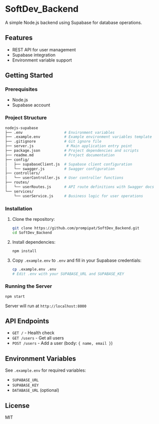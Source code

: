 # SoftDev_Backend

A simple Node.js backend using Supabase for database operations.

## Features

- REST API for user management
- Supabase integration
- Environment variable support

## Getting Started

### Prerequisites

- Node.js
- Supabase account

### Project Structure
```graphql
nodejs-supabase
├── .env                   # Environment variables
├── .example.env           # Example environment variables template
├── .gitignore             # Git ignore file
├── server.js               # Main application entry point
├── package.json           # Project dependencies and scripts
├── readme.md              # Project documentation
├── config/
│   ├── supabaseClient.js  # Supabase client configuration
│   └── swagger.js         # Swagger configuration
├── controllers/
│   └── userController.js  # User controller functions
├── routes/
│   └── userRoutes.js      # API route definitions with Swagger docs
└── services/
    └── userService.js     # Business logic for user operations
```


### Installation

1. Clone the repository:
   ```sh
   git clone https://github.com/prompipat/SoftDev_Backend.git
   cd SoftDev_Backend
   ```
2. Install dependencies:
   ```sh
   npm install
   ```
3. Copy `.example.env` to `.env` and fill in your Supabase credentials:
   ```sh
   cp .example.env .env
   # Edit .env with your SUPABASE_URL and SUPABASE_KEY
   ```

### Running the Server

```sh
npm start
```

Server will run at `http://localhost:8000`

## API Endpoints

- `GET /` - Health check
- `GET /users` - Get all users
- `POST /users` - Add a user (body: `{ name, email }`)

## Environment Variables

See `.example.env` for required variables:

- `SUPABASE_URL`
- `SUPABASE_KEY`
- `DATABASE_URL` (optional)

## License

MIT
